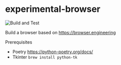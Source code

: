 # experimental-browser
![Build and Test](https://github.com/Tadwork/experimental-browser/actions/workflows/python-app.yml/badge.svg)

Build a browser based on <https://browser.engineering>

Prerequisites

- Poetry <https://python-poetry.org/docs/>
- Tkinter `brew install python-tk`
